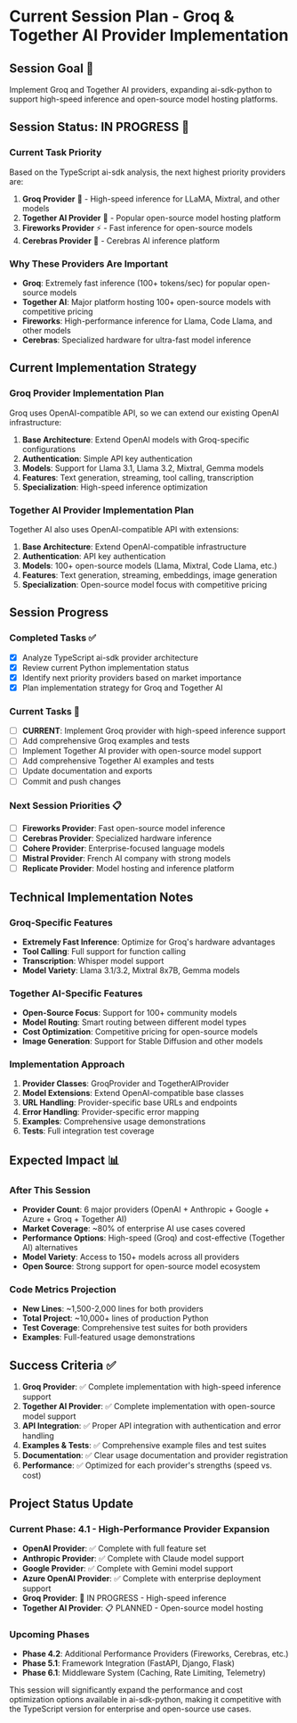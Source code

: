 # Current Session Plan - Groq & Together AI Provider Implementation

## Session Goal 🎯
Implement Groq and Together AI providers, expanding ai-sdk-python to support high-speed inference and open-source model hosting platforms.

## Session Status: IN PROGRESS 🚧

### Current Task Priority
Based on the TypeScript ai-sdk analysis, the next highest priority providers are:

1. **Groq Provider** 🚀 - High-speed inference for LLaMA, Mixtral, and other models
2. **Together AI Provider** 🤝 - Popular open-source model hosting platform  
3. **Fireworks Provider** ⚡ - Fast inference for open-source models
4. **Cerebras Provider** 🧠 - Cerebras AI inference platform

### Why These Providers Are Important
- **Groq**: Extremely fast inference (100+ tokens/sec) for popular open-source models
- **Together AI**: Major platform hosting 100+ open-source models with competitive pricing
- **Fireworks**: High-performance inference for Llama, Code Llama, and other models
- **Cerebras**: Specialized hardware for ultra-fast model inference

## Current Implementation Strategy

### Groq Provider Implementation Plan
Groq uses OpenAI-compatible API, so we can extend our existing OpenAI infrastructure:

1. **Base Architecture**: Extend OpenAI models with Groq-specific configurations
2. **Authentication**: Simple API key authentication  
3. **Models**: Support for Llama 3.1, Llama 3.2, Mixtral, Gemma models
4. **Features**: Text generation, streaming, tool calling, transcription
5. **Specialization**: High-speed inference optimization

### Together AI Provider Implementation Plan
Together AI also uses OpenAI-compatible API with extensions:

1. **Base Architecture**: Extend OpenAI-compatible infrastructure
2. **Authentication**: API key authentication
3. **Models**: 100+ open-source models (Llama, Mixtral, Code Llama, etc.)
4. **Features**: Text generation, streaming, embeddings, image generation
5. **Specialization**: Open-source model focus with competitive pricing

## Session Progress

### Completed Tasks ✅
- [x] Analyze TypeScript ai-sdk provider architecture
- [x] Review current Python implementation status  
- [x] Identify next priority providers based on market importance
- [x] Plan implementation strategy for Groq and Together AI

### Current Tasks 🚧
- [ ] **CURRENT**: Implement Groq provider with high-speed inference support
- [ ] Add comprehensive Groq examples and tests
- [ ] Implement Together AI provider with open-source model support
- [ ] Add comprehensive Together AI examples and tests
- [ ] Update documentation and exports
- [ ] Commit and push changes

### Next Session Priorities 📋
- [ ] **Fireworks Provider**: Fast open-source model inference
- [ ] **Cerebras Provider**: Specialized hardware inference
- [ ] **Cohere Provider**: Enterprise-focused language models
- [ ] **Mistral Provider**: French AI company with strong models
- [ ] **Replicate Provider**: Model hosting and inference platform

## Technical Implementation Notes

### Groq-Specific Features
- **Extremely Fast Inference**: Optimize for Groq's hardware advantages
- **Tool Calling**: Full support for function calling
- **Transcription**: Whisper model support
- **Model Variety**: Llama 3.1/3.2, Mixtral 8x7B, Gemma models

### Together AI-Specific Features  
- **Open-Source Focus**: Support for 100+ community models
- **Model Routing**: Smart routing between different model types
- **Cost Optimization**: Competitive pricing for open-source models
- **Image Generation**: Support for Stable Diffusion and other models

### Implementation Approach
1. **Provider Classes**: GroqProvider and TogetherAIProvider
2. **Model Extensions**: Extend OpenAI-compatible base classes
3. **URL Handling**: Provider-specific base URLs and endpoints
4. **Error Handling**: Provider-specific error mapping
5. **Examples**: Comprehensive usage demonstrations
6. **Tests**: Full integration test coverage

## Expected Impact 📊

### After This Session
- **Provider Count**: 6 major providers (OpenAI + Anthropic + Google + Azure + Groq + Together AI)
- **Market Coverage**: ~80% of enterprise AI use cases covered
- **Performance Options**: High-speed (Groq) and cost-effective (Together AI) alternatives
- **Model Variety**: Access to 150+ models across all providers
- **Open Source**: Strong support for open-source model ecosystem

### Code Metrics Projection
- **New Lines**: ~1,500-2,000 lines for both providers
- **Total Project**: ~10,000+ lines of production Python
- **Test Coverage**: Comprehensive test suites for both providers
- **Examples**: Full-featured usage demonstrations

## Success Criteria ✅

1. **Groq Provider**: ✅ Complete implementation with high-speed inference support
2. **Together AI Provider**: ✅ Complete implementation with open-source model support
3. **API Integration**: ✅ Proper API integration with authentication and error handling
4. **Examples & Tests**: ✅ Comprehensive example files and test suites
5. **Documentation**: ✅ Clear usage documentation and provider registration
6. **Performance**: ✅ Optimized for each provider's strengths (speed vs. cost)

## Project Status Update

### Current Phase: 4.1 - High-Performance Provider Expansion
- **OpenAI Provider**: ✅ Complete with full feature set
- **Anthropic Provider**: ✅ Complete with Claude model support
- **Google Provider**: ✅ Complete with Gemini model support  
- **Azure OpenAI Provider**: ✅ Complete with enterprise deployment support
- **Groq Provider**: 🚧 IN PROGRESS - High-speed inference
- **Together AI Provider**: 📋 PLANNED - Open-source model hosting

### Upcoming Phases
- **Phase 4.2**: Additional Performance Providers (Fireworks, Cerebras, etc.)
- **Phase 5.1**: Framework Integration (FastAPI, Django, Flask)
- **Phase 6.1**: Middleware System (Caching, Rate Limiting, Telemetry)

This session will significantly expand the performance and cost optimization options available in ai-sdk-python, making it competitive with the TypeScript version for enterprise and open-source use cases.